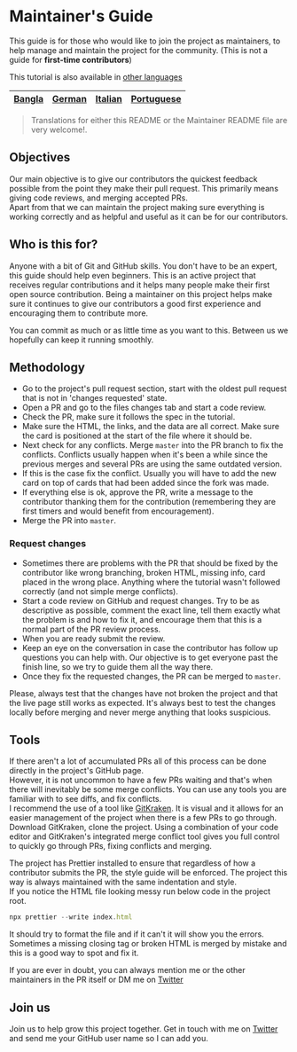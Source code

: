 # Maintainer's Guide

This guide is for those who would like to join the project as maintainers, to help manage and maintain the project for the community. (This is not a guide for **first-time contributors**)

This tutorial is also available in [other languages](translations/translation.md)

| [Bangla](translations/maintainer_guide/maintainer_guide_bangla.md) | [German](translations/maintainer_guide/maintainer_guide_german.md) | [Italian](translations/maintainer_guide/maintainer_guide_italian.md) | [Portuguese](translations/maintainer_guide/maintainer_guide_portuguese.md) |
| ------------------------------------------------------------------ | ------------------------------------------------------------------ | -------------------------------------------------------------------- | -------------------------------------------------------------------------- |


> Translations for either this README or the Maintainer README file are very welcome!.

## Objectives

Our main objective is to give our contributors the quickest feedback possible from the point they make their pull request. This primarily means giving code reviews, and merging accepted PRs.  
Apart from that we can maintain the project making sure everything is working correctly and as helpful and useful as it can be for our contributors.

## Who is this for?

Anyone with a bit of Git and GitHub skills. You don't have to be an expert, this guide should help even beginners. This is an active project that receives regular contributions and it helps many people make their first open source contribution. Being a maintainer on this project helps make sure it continues to give our contributors a good first experience and encouraging them to contribute more.

You can commit as much or as little time as you want to this. Between us we hopefully can keep it running smoothly.

## Methodology

- Go to the project's pull request section, start with the oldest pull request that is not in 'changes requested' state.
- Open a PR and go to the files changes tab and start a code review.
- Check the PR, make sure it follows the spec in the tutorial.
- Make sure the HTML, the links, and the data are all correct. Make sure the card is positioned at the start of the file where it should be.
- Next check for any conflicts. Merge `master` into the PR branch to fix the conflicts. Conflicts usually happen when it's been a while since the previous merges and several PRs are using the same outdated version.
- If this is the case fix the conflict. Usually you will have to add the new card on top of cards that had been added since the fork was made.
- If everything else is ok, approve the PR, write a message to the contributor thanking them for the contribution (remembering they are first timers and would benefit from encouragement).
- Merge the PR into `master`.

### Request changes

- Sometimes there are problems with the PR that should be fixed by the contributor like wrong branching, broken HTML, missing info, card placed in the wrong place. Anything where the tutorial wasn't followed correctly (and not simple merge conflicts).
- Start a code review on GitHub and request changes. Try to be as descriptive as possible, comment the exact line, tell them exactly what the problem is and how to fix it, and encourage them that this is a normal part of the PR review process.
- When you are ready submit the review.
- Keep an eye on the conversation in case the contributor has follow up questions you can help with. Our objective is to get everyone past the finish line, so we try to guide them all the way there.
- Once they fix the requested changes, the PR can be merged to `master`.

Please, always test that the changes have not broken the project and that the live page still works as expected. It's always best to test the changes locally before merging and never merge anything that looks suspicious.

## Tools

If there aren't a lot of accumulated PRs all of this process can be done directly in the project's GitHub page.  
However, it is not uncommon to have a few PRs waiting and that's when there will inevitably be some merge conflicts. You can use any tools you are familiar with to see diffs, and fix conflicts.  
I recommend the use of a tool like [GitKraken](https://www.gitkraken.com/download). It is visual and it allows for an easier management of the project when there is a few PRs to go through.  
Download GitKraken, clone the project. Using a combination of your code editor and GitKraken's integrated merge conflict tool gives you full control to quickly go through PRs, fixing conflicts and merging.

The project has Prettier installed to ensure that regardless of how a contributor submits the PR, the style guide will be enforced. The project this way is always maintained with the same indentation and style.  
If you notice the HTML file looking messy run below code in the project root.

```js
npx prettier --write index.html
```

It should try to format the file and if it can't it will show you the errors. Sometimes a missing closing tag or broken HTML is merged by mistake and this is a good way to spot and fix it.

If you are ever in doubt, you can always mention me or the other maintainers in the PR itself or DM me on [Twitter](https://twitter.com/Syknapse)

## Join us

Join us to help grow this project together. Get in touch with me on [Twitter](https://twitter.com/Syknapse) and send me your GitHub user name so I can add you.
